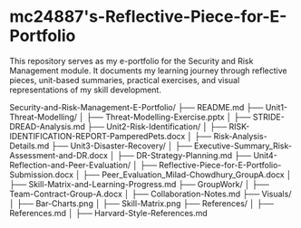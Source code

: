 # mc24887's-Reflective-Piece-for-E-Portfolio
This repository serves as my e-portfolio for the Security and Risk Management module. It documents my learning journey through reflective pieces, unit-based summaries, practical exercises, and visual representations of my skill development. 

Security-and-Risk-Management-E-Portfolio/
├── README.md
├── Unit1-Threat-Modelling/
│   ├── Threat-Modelling-Exercise.pptx
│   ├── STRIDE-DREAD-Analysis.md
├── Unit2-Risk-Identification/
│   ├── RISK-IDENTIFICATION-REPORT-PamperedPets.docx
│   ├── Risk-Analysis-Details.md
├── Unit3-Disaster-Recovery/
│   ├── Executive-Summary_Risk-Assessment-and-DR.docx
│   ├── DR-Strategy-Planning.md
├── Unit4-Reflection-and-Peer-Evaluation/
│   ├── Reflective-Piece-for-E-Portfolio-Submission.docx
│   ├── Peer_Evaluation_Milad-Chowdhury_GroupA.docx
│   ├── Skill-Matrix-and-Learning-Progress.md
├── GroupWork/
│   ├── Team-Contract-Group-A.docx
│   ├── Collaboration-Notes.md
├── Visuals/
│   ├── Bar-Charts.png
│   ├── Skill-Matrix.png
├── References/
│   ├── References.md
│   ├── Harvard-Style-References.md
